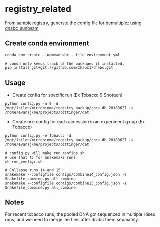 # registry_related

From [sample registry](http://reslnmbiomea01.research.chop.edu/registry/), generate the config file for demultiplex using [dnabc_sunbeam](https://github.com/zhaoc1/dnabc_sunbeam).

## Create conda environment
```
conda env create --name=dnabc --file environment.yml 

# conda only keeps track of the packages it installed. 
pip install git+git://github.com/zhaoc1/dnabc.git
```

## Usage
* Create config for specific run (Ex Tobacco 9 Shotgun)
```
python config.py -n 9 -d /mnt/isilon/microbiome/registry_backup/core.db_20180627 -p /home/evansj/me/projects/bittinger/dat
```
* Create one config for each accession in an experiment group (Ex Tobacco)
```
python config.py -e Tobacco -d /mnt/isilon/microbiome/registry_backup/core.db_20180627 -p /home/evansj/me/projects/bittinger/dat

# config.py will make run_configs.sh
# use that to for Snakemake runs
sh run_configs.sh

# Collapse runs 14 and 15
snakemake --configfile configs/combine14_config.json -s Snakefile_combine.py all_combine
snakemake --configfile configs/combine15_config.json -s Snakefile_combine.py all_combine
```

## Notes
For recent tobacco runs, the pooled DNA got sequenced in multiple Hiseq runs, and we need to merge the files after dnabc them separately.

